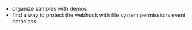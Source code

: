 * organize samples with demos
* find a way to protect the webhook with file system permissions
event dataclass
